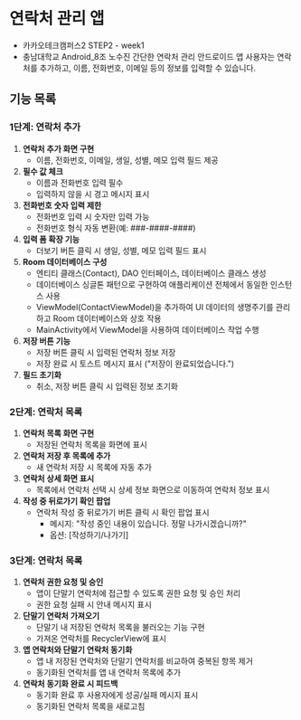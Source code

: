 # 연락처 관리 앱
- 카카오테크캠퍼스2 STEP2 - week1
- 충남대학교 Android_8조 노수진
  간단한 연락처 관리 안드로이드 앱
  사용자는 연락처를 추가하고, 이름, 전화번호, 이메일 등의 정보를 입력할 수 있습니다.

## 기능 목록

### 1단계: 연락처 추가
1. **연락처 추가 화면 구현**
    - 이름, 전화번호, 이메일, 생일, 성별, 메모 입력 필드 제공
2. **필수 값 체크**
    - 이름과 전화번호 입력 필수
    - 입력하지 않을 시 경고 메시지 표시
3. **전화번호 숫자 입력 제한**
    - 전화번호 입력 시 숫자만 입력 가능
    - 전화번호 형식 자동 변환(예: ###-####-####)
4. **입력 폼 확장 기능**
    - 더보기 버튼 클릭 시 생일, 성별, 메모 입력 필드 표시
5. **Room 데이터베이스 구성**
   - 엔티티 클래스(Contact), DAO 인터페이스, 데이터베이스 클래스 생성 
   - 데이터베이스 싱글톤 패턴으로 구현하여 애플리케이션 전체에서 동일한 인스턴스 사용 
   - ViewModel(ContactViewModel)을 추가하여 UI 데이터의 생명주기를 관리하고 Room 데이터베이스와 상호 작용 
   - MainActivity에서 ViewModel을 사용하여 데이터베이스 작업 수행
6. **저장 버튼 기능**
    - 저장 버튼 클릭 시 입력된 연락처 정보 저장
    - 저장 완료 시 토스트 메시지 표시 ("저장이 완료되었습니다.")
7. **필드 초기화**
    - 취소, 저장 버튼 클릭 시 입력된 정보 초기화

### 2단계: 연락처 목록
1. **연락처 목록 화면 구현**
   - 저장된 연락처 목록을 화면에 표시
2. **연락처 저장 후 목록에 추가**
   - 새 연락처 저장 시 목록에 자동 추가
3. **연락처 상세 화면 표시**
   - 목록에서 연락처 선택 시 상세 정보 화면으로 이동하여 연락처 정보 표시
4. **작성 중 뒤로가기 확인 팝업**
   - 연락처 작성 중 뒤로가기 버튼 클릭 시 확인 팝업 표시
      - 메시지: "작성 중인 내용이 있습니다. 정말 나가시겠습니까?"
      - 옵션: [작성하기/나가기]

### 3단계: 연락처 목록
1. **연락처 권한 요청 및 승인**
   - 앱이 단말기 연락처에 접근할 수 있도록 권한 요청 및 승인 처리
   - 권한 요청 실패 시 안내 메시지 표시
2. **단말기 연락처 가져오기**
   - 단말기 내 저장된 연락처 목록을 불러오는 기능 구현
   - 가져온 연락처를 RecyclerView에 표시
3. **앱 연락처와 단말기 연락처 동기화**
   - 앱 내 저장된 연락처와 단말기 연락처를 비교하여 중복된 항목 제거
   - 동기화된 연락처를 앱 내 연락처 목록에 추가
4. **연락처 동기화 완료 시 피드백**
   - 동기화 완료 후 사용자에게 성공/실패 메시지 표시
   - 동기화된 연락처 목록을 새로고침